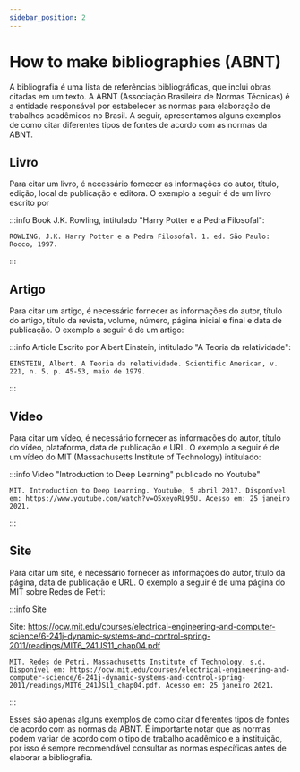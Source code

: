 ```yaml
---
sidebar_position: 2
---
```


# How to make bibliographies (ABNT)
A bibliografia é uma lista de referências bibliográficas, que inclui obras citadas em um texto. A ABNT (Associação Brasileira de Normas Técnicas) é a entidade responsável por estabelecer as normas para elaboração de trabalhos acadêmicos no Brasil. A seguir, apresentamos alguns exemplos de como citar diferentes tipos de fontes de acordo com as normas da ABNT.

## Livro

Para citar um livro, é necessário fornecer as informações do autor, título, edição, local de publicação e editora. O exemplo a seguir é de um livro escrito por 

:::info Book
J.K. Rowling, intitulado "Harry Potter e a Pedra Filosofal":


```abnt
ROWLING, J.K. Harry Potter e a Pedra Filosofal. 1. ed. São Paulo: Rocco, 1997.
```
:::

## Artigo
Para citar um artigo, é necessário fornecer as informações do autor, título do artigo, título da revista, volume, número, página inicial e final e data de publicação. O exemplo a seguir é de um artigo:

:::info Article
Escrito por Albert Einstein, intitulado "A Teoria da relatividade":

```abnt
EINSTEIN, Albert. A Teoria da relatividade. Scientific American, v. 221, n. 5, p. 45-53, maio de 1979.
```
:::


## Vídeo

Para citar um vídeo, é necessário fornecer as informações do autor, título do vídeo, plataforma, data de publicação e URL. O exemplo a seguir é de um vídeo do MIT (Massachusetts Institute of Technology) intitulado:

:::info Video
"Introduction to Deep Learning" publicado no Youtube"
```abnt
MIT. Introduction to Deep Learning. Youtube, 5 abril 2017. Disponível em: https://www.youtube.com/watch?v=O5xeyoRL95U. Acesso em: 25 janeiro 2021.
```
:::


## Site

Para citar um site, é necessário fornecer as informações do autor, título da página, data de publicação e URL. O exemplo a seguir é de uma página do MIT sobre Redes de Petri:

:::info Site

Site: https://ocw.mit.edu/courses/electrical-engineering-and-computer-science/6-241j-dynamic-systems-and-control-spring-2011/readings/MIT6_241JS11_chap04.pdf
```abnt
MIT. Redes de Petri. Massachusetts Institute of Technology, s.d. Disponível em: https://ocw.mit.edu/courses/electrical-engineering-and-computer-science/6-241j-dynamic-systems-and-control-spring-2011/readings/MIT6_241JS11_chap04.pdf. Acesso em: 25 janeiro 2021.
```
:::


Esses são apenas alguns exemplos de como citar diferentes tipos de fontes de acordo com as normas da ABNT. É importante notar que as normas podem variar de acordo com o tipo de trabalho acadêmico e a instituição, por isso é sempre recomendável consultar as normas específicas antes de elaborar a bibliografia.
